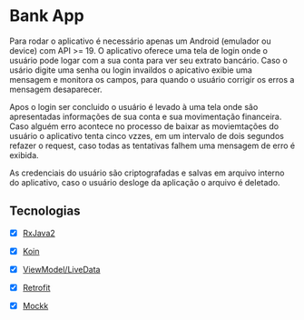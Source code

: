 # Bank App

Para rodar o aplicativo é necessário apenas um Android (emulador ou device) com API >= 19. O aplicativo oferece uma tela de login onde o usuário pode logar com a sua conta para ver seu extrato bancário. Caso o usário digite uma senha ou login invaildos o apicativo exibie uma mensagem e monitora os campos, para quando o usuário corrigir os erros a mensagem desaparecer.

Apos o login ser concluido o usuário é levado à uma tela onde são apresentadas informações de sua conta e sua movimentação financeira. Caso alguém erro acontece no processo de baixar as moviemtações do usuário o aplicativo tenta cinco vzzes, em um intervalo de dois segundos refazer o request, caso todas as tentativas falhem uma mensagem de erro é exibida.

As credenciais do usuário são criptografadas e salvas em arquivo interno do aplicativo, caso o usuário desloge da aplicação o arquivo é deletado.

## Tecnologias
- [x] [RxJava2](https://github.com/ReactiveX/RxAndroid/tree/2.x)
- [x] [Koin](https://github.com/InsertKoinIO/koin)
- [x] [ViewModel/LiveData](https://developer.android.com/topic/libraries/architecture)
- [x] [Retrofit](https://square.github.io/retrofit/)
- [x] [Mockk](https://mockk.io/)

